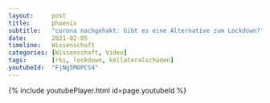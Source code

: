 ```yaml
---
layout:     post
title:      phoenix
subtitle:   "corona nachgehakt: Gibt es eine Alternative zum Lockdown?"
date:       2021-02-05
timeline:   Wissenschaft
categories: [Wissenschaft, Video]
tags:       [rki, lockdown, kollateralschäden]
youtubeId:  "FjNg5MOPCS4"
---
```


{% include youtubePlayer.html id=page.youtubeId %}

